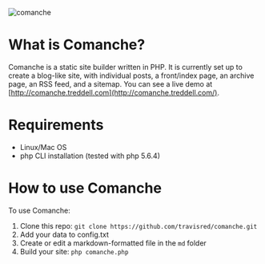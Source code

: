 ![comanche](https://raw.github.com/travisred/comanche/master/screen-comanche.png)

# What is Comanche? #

Comanche is a static site builder written in PHP. It is currently set up to create a blog-like site, with individual posts, a front/index page, an archive page, an RSS feed, and a sitemap. You can see a live demo at [http://comanche.treddell.com](http://comanche.treddell.com/).

# Requirements #

* Linux/Mac OS
* php CLI installation (tested with php 5.6.4)

# How to use Comanche #

To use Comanche:

1. Clone this repo: `git clone https://github.com/travisred/comanche.git`
2. Add your data to config.txt
3. Create or edit a markdown-formatted file in the `md` folder
4. Build your site: `php comanche.php`

